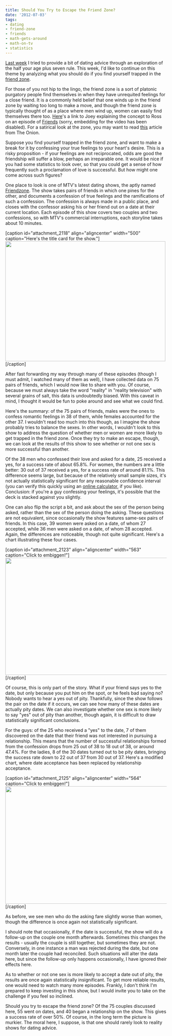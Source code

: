 ```yaml
---
title: Should You Try to Escape the Friend Zone?
date: '2012-07-03'
tags:
- dating
- friend-zone
- friends
- math-gets-around
- math-on-tv
- statistics
---
```


<a href="http://www.mathgoespop.com/2012/06/a-rule-for-summer-lovin.html">Last week</a> I tried to provide a bit of dating advice through an exploration of the half your age plus seven rule.  This week, I'd like to continue on this theme by analyzing what you should do if you find yourself trapped in the <a href="http://en.wikipedia.org/wiki/Friend_zone">friend zone</a>.

For those of you not hip to the lingo, the friend zone is a sort of platonic purgatory people find themselves in when they have unrequited feelings for a close friend.  It is a commonly held belief that one winds up in the friend zone by waiting too long to make a move, and though the friend zone is typically thought of as a place where men wind up, women can easily find themselves there too.  <a href="http://www.youtube.com/watch?v=4pnMWvbFpS8">Here</a>'s a link to Joey explaining the concept to Ross on an episode of <a href="http://en.wikipedia.org/wiki/Friends">Friends</a> (sorry, embedding for the video has been disabled).  For a satirical look at the zone, you may want to read <a href="http://www.theonion.com/articles/but-if-we-started-dating-it-would-ruin-our-friends,11473/">this</a> article from The Onion.

Suppose you find yourself trapped in the friend zone, and want to make a break for it by confessing your true feelings to your heart's desire.  This is a risky proposition - if your feelings are not reciprocated, odds are good the friendship will suffer a blow, perhaps an irreparable one.  It would be nice if you had some statistics to look over, so that you could get a sense of how frequently such a proclamation of love is successful.  But how might one come across such figures?

One place to look is one of MTV's latest dating shows, the aptly named <a href="http://www.mtv.com/shows/friendzone/series.jhtml">Friendzone</a>.  The show takes pairs of friends in which one pines for the other, and documents a confession of true feelings and the ramifications of such a confession.  The confession is always made in a public place, and closes with the confessor asking his or her friend out on a date at their current location.  Each episode of this show covers two couples and two confessions, so with MTV's commercial interruptions, each storyline takes about 10 minutes.

[caption id="attachment_2118" align="aligncenter" width="500" caption="Here&#39;s the title card for the show."]<a href="http://www.mtv.com/shows/friendzone/series.jhtml"><img class="size-full wp-image-2118" title="friendzone" src="http://www.mathgoespop.com/images/2012/07/friendzone_500x375.jpg" alt="" width="500" height="375" /></a>[/caption]

After fast forwarding my way through many of these episodes (though I must admit, I watched many of them as well), I have collected data on 75 pairs of friends, which I would now like to share with you.  Of course, because we must always take the word "reality" in "reality television" with several grains of salt, this data is undoubtedly biased.  With this caveat in mind, I thought it would be fun to poke around and see what we could find.

Here's the summary: of the 75 pairs of friends, males were the ones to confess romantic feelings in 38 of them, while females accounted for the other 37.  I wouldn't read too much into this though, as I imagine the show probably tries to balance the sexes.  In other words, I wouldn't look to this show to address the question of whether men or women are more likely to get trapped in the friend zone.  Once they try to make an escape, though, we can look at the results of this show to see whether or not one sex is more successful than another.

Of the 38 men who confessed their love and asked for a date, 25 received a yes, for a success rate of about 65.8%.  For women, the numbers are a little better: 30 out of 37 received a yes, for a success rate of around 81.1%.  This difference seems large, but because of the relatively small sample sizes, it's not actually statistically significant for any reasonable confidence interval (you can verify this quickly using an <a href="http://www.mccallum-layton.co.uk/stats/ZTestTwoTailSampleSize.aspx">online calculator</a>, if you like).  Conclusion: if you're a guy confessing your feelings, it's possible that the deck is stacked against you slightly.

One can also flip the script a bit, and ask about the sex of the person being asked, rather than the sex of the person doing the asking.  These questions are not equivalent, since occasionally the show features same-sex pairs of friends.  In this case, 39 women were asked on a date, of whom 27 accepted, while 36 men were asked on a date, of whom 28 accepted.  Again, the differences are noticeable, though not quite significant.  Here's a chart illustrating these four cases.

[caption id="attachment_2123" align="aligncenter" width="563" caption="Click to embiggen!"]<a href="http://www.mathgoespop.com/images/2012/07/Picture-12.png"><img class="size-full wp-image-2123" title="Date Accept/Reject Proportions" src="http://www.mathgoespop.com/images/2012/07/Picture-12.png" alt="" width="563" height="366" /></a>[/caption]

Of course, this is only part of the story.  What if your friend says yes to the date, but only because you put him on the spot, or he feels bad saying no?  Nobody wants to hear a yes out of pity.  Thankfully, since the show follows the pair on the date if it occurs, we can see how many of these dates are actually pity dates.  We can also investigate whether one sex is more likely to say "yes" out of pity than another, though again, it is difficult to draw statistically significant conclusions.

For the guys: of the 25 who received a "yes" to the date, 7 of them discovered on the date that their friend was not interested in pursuing a relationship.  This means that the number of successful relationships formed from the confession drops from 25 out of 38 to 18 out of 38, or around 47.4%.  For the ladies, 8 of the 30 dates turned out to be pity dates, bringing the success rate down to 22 out of 37 from 30 out of 37.  Here's a modified chart, where date acceptance has been replaced by relationship acceptance.

[caption id="attachment_2125" align="aligncenter" width="564" caption="Click to embiggen!"]<a href="http://www.mathgoespop.com/images/2012/07/Picture-13.png"><img class="size-full wp-image-2125 " title="Relationship Accept Proportions" src="http://www.mathgoespop.com/images/2012/07/Picture-13.png" alt="" width="564" height="367" /></a>[/caption]

As before, we see men who do the asking fare slightly worse than women, though the difference is once again not statistically significant.

I should note that occasionally, if the date is successful, the show will do a follow-up on the couple one month afterwards.  Sometimes this changes the results - usually the couple is still together, but sometimes they are not.  Conversely, in one instance a man was rejected during the date, but one month later the couple had reconciled.  Such situations will alter the data here, but since the follow-up only happens occasionally, I have ignored their effects here.

As to whether or not one sex is more likely to accept a date out of pity, the results are once again statistically insignificant.  To get more reliable results, one would need to watch many more episodes.  Frankly, I don't think I'm prepared to keep investing in this show, but I would invite you to take on the challenge if you feel so inclined.

Should you try to escape the friend zone?  Of the 75 couples discussed here, 55 went on dates, and 40 began a relationship on the show.  This gives a success rate of over 50%.  Of course, in the long term the picture is murkier.  The moral here, I suppose, is that one should rarely look to reality shows for dating advice.
